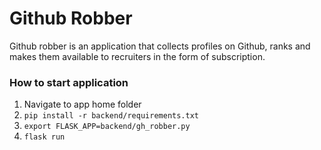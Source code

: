 # Github Robber
Github robber is an application that collects profiles on Github, ranks 
and makes them available to recruiters in the form of subscription.

### How to start application
1. Navigate to app home folder
1. ```pip install -r backend/requirements.txt```
1. ```export FLASK_APP=backend/gh_robber.py```
1. ```flask run```